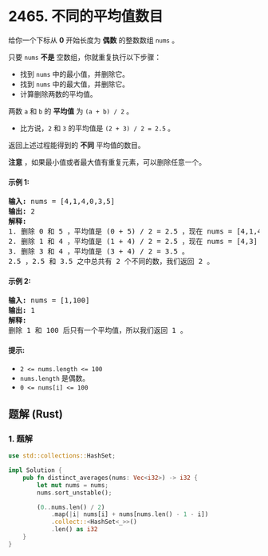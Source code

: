 # 2465. 不同的平均值数目
给你一个下标从 **0** 开始长度为 **偶数** 的整数数组 `nums` 。

只要 `nums` **不是** 空数组，你就重复执行以下步骤：
* 找到 `nums` 中的最小值，并删除它。
* 找到 `nums` 中的最大值，并删除它。
* 计算删除两数的平均值。

两数 `a` 和 `b` 的 **平均值** 为 `(a + b) / 2` 。

* 比方说，`2` 和 `3` 的平均值是 `(2 + 3) / 2 = 2.5` 。

返回上述过程能得到的 **不同** 平均值的数目。

**注意** ，如果最小值或者最大值有重复元素，可以删除任意一个。

#### 示例 1:
<pre>
<strong>输入:</strong> nums = [4,1,4,0,3,5]
<strong>输出:</strong> 2
<strong>解释:</strong>
1. 删除 0 和 5 ，平均值是 (0 + 5) / 2 = 2.5 ，现在 nums = [4,1,4,3] 。
2. 删除 1 和 4 ，平均值是 (1 + 4) / 2 = 2.5 ，现在 nums = [4,3] 。
3. 删除 3 和 4 ，平均值是 (3 + 4) / 2 = 3.5 。
2.5 ，2.5 和 3.5 之中总共有 2 个不同的数，我们返回 2 。
</pre>

#### 示例 2:
<pre>
<strong>输入:</strong> nums = [1,100]
<strong>输出:</strong> 1
<strong>解释:</strong>
删除 1 和 100 后只有一个平均值，所以我们返回 1 。
</pre>

#### 提示:
* `2 <= nums.length <= 100`
* `nums.length` 是偶数。
* `0 <= nums[i] <= 100`

## 题解 (Rust)

### 1. 题解
```Rust
use std::collections::HashSet;

impl Solution {
    pub fn distinct_averages(nums: Vec<i32>) -> i32 {
        let mut nums = nums;
        nums.sort_unstable();

        (0..nums.len() / 2)
            .map(|i| nums[i] + nums[nums.len() - 1 - i])
            .collect::<HashSet<_>>()
            .len() as i32
    }
}
```
